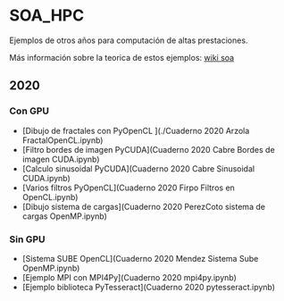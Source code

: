 # SOA_HPC

Ejemplos de otros años para computación de altas prestaciones.

Más información sobre la teorica de estos ejemplos: [wiki soa](http://www.so-unlam.com.ar/wiki/index.php/PUBLICO:HPC)

## 2020

### Con GPU

* [Dibujo de fractales con PyOpenCL ](./Cuaderno 2020 Arzola FractalOpenCL.ipynb)
* [Filtro bordes de imagen PyCUDA](Cuaderno 2020 Cabre Bordes de imagen CUDA.ipynb)
* [Calculo sinusoidal PyCUDA](Cuaderno 2020 Cabre Sinusoidal CUDA.ipynb)
* [Varios filtros PyOpenCL](Cuaderno 2020 Firpo Filtros en OpenCL.ipynb)
* [Dibujo sistema de cargas](Cuaderno 2020 PerezCoto sistema de cargas OpenMP.ipynb)
 
 
### Sin GPU

* [Sistema SUBE OpenCL](Cuaderno 2020 Mendez Sistema Sube OpenMP.ipynb)
* [Ejemplo MPI con MPI4Py](Cuaderno 2020 mpi4py.ipynb)
* [Ejemplo biblioteca PyTesseract](Cuaderno 2020 pytesseract.ipynb)
